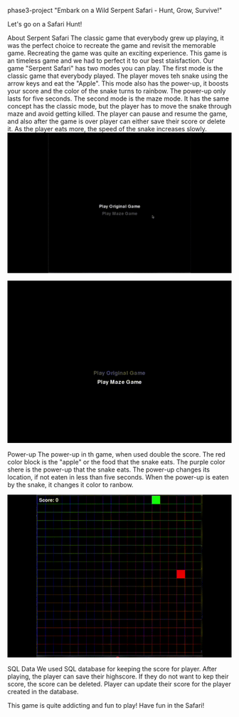 phase3-project
"Embark on a Wild Serpent Safari - Hunt, Grow, Survive!"

Let's go on a Safari Hunt!

About Serpent Safari
The classic game that everybody grew up playing, it was the perfect choice to recreate the game and revisit the memorable game. Recreating the game was quite an exciting experience. This game is an timeless game and we had to perfect it to our best staisfaction. Our game "Serpent Safari" has two modes you can play. The first mode is the classic game that everybody played. The player moves teh snake using the arrow keys and eat the "Apple". This mode also has the power-up, it boosts your score and the color of the snake turns to rainbow. The power-up only lasts for five seconds. The second mode is the maze mode. It has the same concept has the classic mode, but the player has to move the snake through maze and avoid getting killed. The player can pause and resume the game, and also after the game is over player can either save their score or delete it. As the player eats more, the speed of the snake increases slowly.
![classic game](<The Classic Game Gif.gif>)


![maze mode ](<The Maze Game Gif.gif>)

Power-up
The power-up in th game, when used double the score. The red color block is the "apple" or the food that the snake eats. The purple color shere is the power-up that the snake eats. The power-up changes its location, if not eaten in less than five seconds. When the power-up is eaten by the snake, it changes it color to ranbow.

![power up](<The Power Up Gif.gif>)

SQL Data
We used SQL database for keeping the score for player. After playing, the player can save their highscore. If they do not want to kep their score, the score can be deleted. Player can update their score for the player created in the database.



This game is quite addicting and fun to play! Have fun in the Safari!
